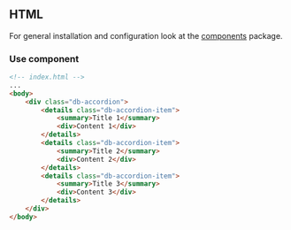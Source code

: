 ## HTML

For general installation and configuration look at the [components](https://www.npmjs.com/package/@db-ui/components) package.

### Use component

```html index.html
<!-- index.html -->
...
<body>
	<div class="db-accordion">
		<details class="db-accordion-item">
			<summary>Title 1</summary>
			<div>Content 1</div>
		</details>
		<details class="db-accordion-item">
			<summary>Title 2</summary>
			<div>Content 2</div>
		</details>
		<details class="db-accordion-item">
			<summary>Title 3</summary>
			<div>Content 3</div>
		</details>
	</div>
</body>
```
